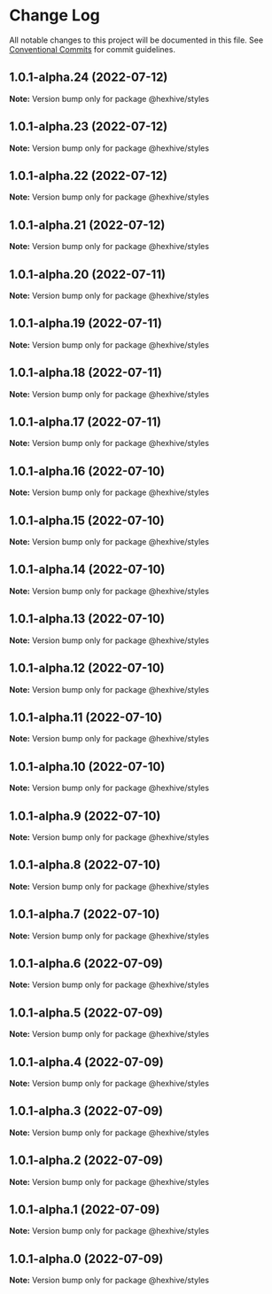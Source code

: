 # Change Log

All notable changes to this project will be documented in this file.
See [Conventional Commits](https://conventionalcommits.org) for commit guidelines.

## 1.0.1-alpha.24 (2022-07-12)

**Note:** Version bump only for package @hexhive/styles





## 1.0.1-alpha.23 (2022-07-12)

**Note:** Version bump only for package @hexhive/styles





## 1.0.1-alpha.22 (2022-07-12)

**Note:** Version bump only for package @hexhive/styles





## 1.0.1-alpha.21 (2022-07-12)

**Note:** Version bump only for package @hexhive/styles





## 1.0.1-alpha.20 (2022-07-11)

**Note:** Version bump only for package @hexhive/styles





## 1.0.1-alpha.19 (2022-07-11)

**Note:** Version bump only for package @hexhive/styles





## 1.0.1-alpha.18 (2022-07-11)

**Note:** Version bump only for package @hexhive/styles





## 1.0.1-alpha.17 (2022-07-11)

**Note:** Version bump only for package @hexhive/styles





## 1.0.1-alpha.16 (2022-07-10)

**Note:** Version bump only for package @hexhive/styles





## 1.0.1-alpha.15 (2022-07-10)

**Note:** Version bump only for package @hexhive/styles





## 1.0.1-alpha.14 (2022-07-10)

**Note:** Version bump only for package @hexhive/styles





## 1.0.1-alpha.13 (2022-07-10)

**Note:** Version bump only for package @hexhive/styles





## 1.0.1-alpha.12 (2022-07-10)

**Note:** Version bump only for package @hexhive/styles





## 1.0.1-alpha.11 (2022-07-10)

**Note:** Version bump only for package @hexhive/styles





## 1.0.1-alpha.10 (2022-07-10)

**Note:** Version bump only for package @hexhive/styles





## 1.0.1-alpha.9 (2022-07-10)

**Note:** Version bump only for package @hexhive/styles





## 1.0.1-alpha.8 (2022-07-10)

**Note:** Version bump only for package @hexhive/styles





## 1.0.1-alpha.7 (2022-07-10)

**Note:** Version bump only for package @hexhive/styles





## 1.0.1-alpha.6 (2022-07-09)

**Note:** Version bump only for package @hexhive/styles





## 1.0.1-alpha.5 (2022-07-09)

**Note:** Version bump only for package @hexhive/styles





## 1.0.1-alpha.4 (2022-07-09)

**Note:** Version bump only for package @hexhive/styles





## 1.0.1-alpha.3 (2022-07-09)

**Note:** Version bump only for package @hexhive/styles





## 1.0.1-alpha.2 (2022-07-09)

**Note:** Version bump only for package @hexhive/styles





## 1.0.1-alpha.1 (2022-07-09)

**Note:** Version bump only for package @hexhive/styles





## 1.0.1-alpha.0 (2022-07-09)

**Note:** Version bump only for package @hexhive/styles
